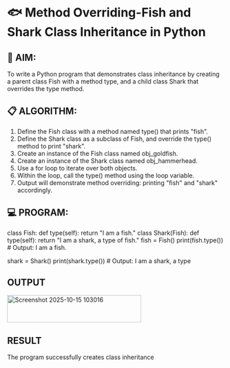 # 🐟 Method Overriding-Fish and Shark Class Inheritance in Python

## 🧠 AIM:
To write a Python program that demonstrates class inheritance by creating a parent class Fish with a method type, and a child class Shark that overrides the type method.

## 📋 ALGORITHM:

1. Define the Fish class with a method named type() that prints "fish".
2. Define the Shark class as a subclass of Fish, and override the type() method to print "shark".
3. Create an instance of the Fish class named obj_goldfish.
4. Create an instance of the Shark class named obj_hammerhead.
5. Use a for loop to iterate over both objects.
6. Within the loop, call the type() method using the loop variable.
7. Output will demonstrate method overriding: printing "fish" and "shark" accordingly.

## 💻 PROGRAM:

class Fish:
    def type(self):
        return "I am a fish."
class Shark(Fish):
    def type(self):
        return "I am a shark, a type of fish."
fish = Fish()
print(fish.type())  # Output: I am a fish.

shark = Shark()
print(shark.type())  # Output: I am a shark, a type

## OUTPUT
<img width="311" height="63" alt="Screenshot 2025-10-15 103016" src="https://github.com/user-attachments/assets/ad84fe28-8599-418f-8c0a-adc3eb252ddf" />

## RESULT
The program successfully creates class inheritance
